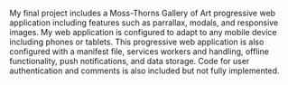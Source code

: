 My final project includes a Moss-Thorns Gallery of Art progressive web application including features such as parrallax, modals, and responsive images. My web application is configured to adapt to any mobile device including phones or tablets. This progressive web application is also configured with a manifest file, services workers and handling, offline functionality, push notifications, and data storage. Code for user authentication and comments is also included but not fully implemented. 
